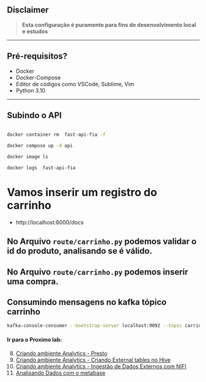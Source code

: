 ## Disclaimer
> **Esta configuração é puramente para fins de desenvolvimento local e estudos**
> 

---

## Pré-requisitos?
* Docker
* Docker-Compose
* Editor de códigos como VSCode, Sublime, Vim
* Python 3.10
---

## Subindo o API

```bash 

docker container rm  fast-api-fia -f

docker compose up -d api

docker image ls

docker logs  fast-api-fia 

```

# Vamos inserir um registro do carrinho

* http://localhost:8000/docs

## No Arquivo `route/carrinho.py` podemos validar o id do produto, analisando se é válido.
## No Arquivo `route/carrinho.py` podemos inserir uma compra.

## Consumindo mensagens no kafka tópico carrinho


```bash 
kafka-console-consumer --bootstrap-server localhost:9092 --topic carrinho  --property print.timestamp=true --property print.key=true --property print.value=true --property print.partition=true --from-beginning
```

#### Ir para o Proximo lab:

8. [Criando ambiente Analytics - Presto ](../presto/README.md)
9. [Criando ambiente Analytics - Criando External tables no Hive](../hive/README.md)
10. [Criando ambiente Analytics - Ingestão de Dados Externos com NIFI](../nifi/README.md)
11. [Analisando Dados com o metabase](../metabase/README.md)